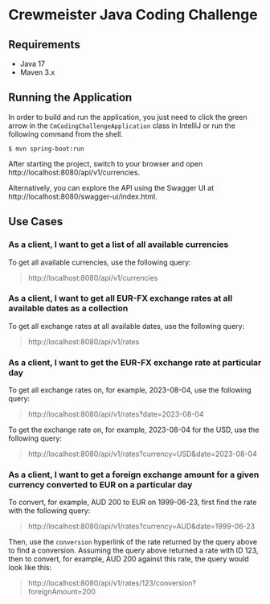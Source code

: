 # Crewmeister Java Coding Challenge


## Requirements

- Java 17
- Maven 3.x


## Running the Application

In order to build and run the application, you just need to click the green arrow in the `CmCodingChallengeApplication` class in IntelliJ or run the following command from the shell.
```shell
$ mvn spring-boot:run
```

After starting the project, switch to your browser and open http://localhost:8080/api/v1/currencies.

Alternatively, you can explore the API using the Swagger UI at http://localhost:8080/swagger-ui/index.html.


## Use Cases


### As a client, I want to get a list of all available currencies

To get all available currencies, use the following query:  
> http://localhost:8080/api/v1/currencies


### As a client, I want to get all EUR-FX exchange rates at all available dates as a collection

To get all exchange rates at all available dates, use the following query:  
> http://localhost:8080/api/v1/rates


### As a client, I want to get the EUR-FX exchange rate at particular day

To get all exchange rates on, for example, 2023-08-04, use the following query:  
> http://localhost:8080/api/v1/rates?date=2023-08-04
 
To get the exchange rate on, for example, 2023-08-04 for the USD, use the following query:  
> http://localhost:8080/api/v1/rates?currency=USD&date=2023-08-04


### As a client, I want to get a foreign exchange amount for a given currency converted to EUR on a particular day

To convert, for example, AUD 200 to EUR on 1999-06-23, first find the rate with the following query:  
> http://localhost:8080/api/v1/rates?currency=AUD&date=1999-06-23

Then, use the `conversion` hyperlink of the rate returned by the query above to find a conversion. Assuming the query above returned a rate with ID 123, then to convert, for example, AUD 200 against this rate, the query would look like this: 
> http://localhost:8080/api/v1/rates/123/conversion?foreignAmount=200
